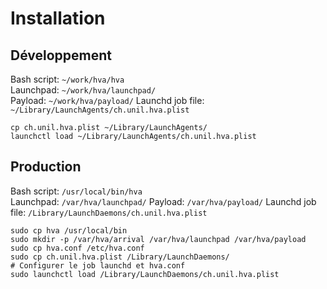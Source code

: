 # Installation

## Développement

Bash script: `~/work/hva/hva`  
Launchpad: `~/work/hva/launchpad/`  
Payload: `~/work/hva/payload/`
Launchd job file: `~/Library/LaunchAgents/ch.unil.hva.plist`  

    cp ch.unil.hva.plist ~/Library/LaunchAgents/
    launchctl load ~/Library/LaunchAgents/ch.unil.hva.plist

## Production

Bash script: `/usr/local/bin/hva`  
Launchpad: `/var/hva/launchpad/`
Payload: `/var/hva/payload/`
Launchd job file: `/Library/LaunchDaemons/ch.unil.hva.plist`  

    sudo cp hva /usr/local/bin
    sudo mkdir -p /var/hva/arrival /var/hva/launchpad /var/hva/payload
    sudo cp hva.conf /etc/hva.conf
    sudo cp ch.unil.hva.plist /Library/LaunchDaemons/
    # Configurer le job launchd et hva.conf
    sudo launchctl load /Library/LaunchDaemons/ch.unil.hva.plist
